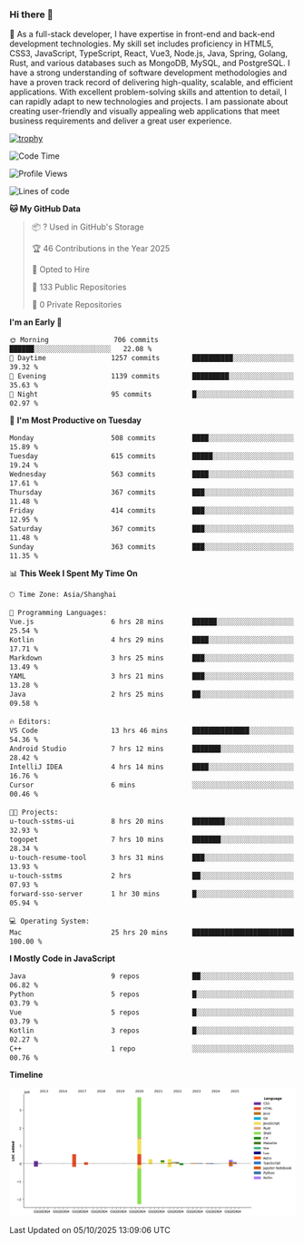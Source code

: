### Hi there 👋

🌱 As a full-stack developer, I have expertise in front-end and back-end development technologies. My skill set includes proficiency in HTML5, CSS3, JavaScript, TypeScript, React, Vue3, Node.js, Java, Spring, Golang, Rust, and various databases such as MongoDB, MySQL, and PostgreSQL. I have a strong understanding of software development methodologies and have a proven track record of delivering high-quality, scalable, and efficient applications. With excellent problem-solving skills and attention to detail, I can rapidly adapt to new technologies and projects. I am passionate about creating user-friendly and visually appealing web applications that meet business requirements and deliver a great user experience.

[![trophy](https://github-profile-trophy.vercel.app/?username=elton&rank=SECRET,SSS,SS,S,AAA,AA,A&theme=onedark&no-frame=true&margin-w=10)](https://github.com/ryo-ma/github-profile-trophy)

<!--START_SECTION:waka-->
![Code Time](http://img.shields.io/badge/Code%20Time-1%2C953%20hrs%204%20mins-blue)

![Profile Views](http://img.shields.io/badge/Profile%20Views-0-blue)

![Lines of code](https://img.shields.io/badge/From%20Hello%20World%20I%27ve%20Written-5.9%20million%20lines%20of%20code-blue)

**🐱 My GitHub Data** 

> 📦 ? Used in GitHub's Storage 
 > 
> 🏆 46 Contributions in the Year 2025
 > 
> 💼 Opted to Hire
 > 
> 📜 133 Public Repositories 
 > 
> 🔑 0 Private Repositories 
 > 
**I'm an Early 🐤** 

```text
🌞 Morning                706 commits         ██████░░░░░░░░░░░░░░░░░░░   22.08 % 
🌆 Daytime                1257 commits        ██████████░░░░░░░░░░░░░░░   39.32 % 
🌃 Evening                1139 commits        █████████░░░░░░░░░░░░░░░░   35.63 % 
🌙 Night                  95 commits          █░░░░░░░░░░░░░░░░░░░░░░░░   02.97 % 
```
📅 **I'm Most Productive on Tuesday** 

```text
Monday                   508 commits         ████░░░░░░░░░░░░░░░░░░░░░   15.89 % 
Tuesday                  615 commits         █████░░░░░░░░░░░░░░░░░░░░   19.24 % 
Wednesday                563 commits         ████░░░░░░░░░░░░░░░░░░░░░   17.61 % 
Thursday                 367 commits         ███░░░░░░░░░░░░░░░░░░░░░░   11.48 % 
Friday                   414 commits         ███░░░░░░░░░░░░░░░░░░░░░░   12.95 % 
Saturday                 367 commits         ███░░░░░░░░░░░░░░░░░░░░░░   11.48 % 
Sunday                   363 commits         ███░░░░░░░░░░░░░░░░░░░░░░   11.35 % 
```


📊 **This Week I Spent My Time On** 

```text
🕑︎ Time Zone: Asia/Shanghai

💬 Programming Languages: 
Vue.js                   6 hrs 28 mins       ██████░░░░░░░░░░░░░░░░░░░   25.54 % 
Kotlin                   4 hrs 29 mins       ████░░░░░░░░░░░░░░░░░░░░░   17.71 % 
Markdown                 3 hrs 25 mins       ███░░░░░░░░░░░░░░░░░░░░░░   13.49 % 
YAML                     3 hrs 21 mins       ███░░░░░░░░░░░░░░░░░░░░░░   13.28 % 
Java                     2 hrs 25 mins       ██░░░░░░░░░░░░░░░░░░░░░░░   09.58 % 

🔥 Editors: 
VS Code                  13 hrs 46 mins      ██████████████░░░░░░░░░░░   54.36 % 
Android Studio           7 hrs 12 mins       ███████░░░░░░░░░░░░░░░░░░   28.42 % 
IntelliJ IDEA            4 hrs 14 mins       ████░░░░░░░░░░░░░░░░░░░░░   16.76 % 
Cursor                   6 mins              ░░░░░░░░░░░░░░░░░░░░░░░░░   00.46 % 

🐱‍💻 Projects: 
u-touch-sstms-ui         8 hrs 20 mins       ████████░░░░░░░░░░░░░░░░░   32.93 % 
togopet                  7 hrs 10 mins       ███████░░░░░░░░░░░░░░░░░░   28.34 % 
u-touch-resume-tool      3 hrs 31 mins       ███░░░░░░░░░░░░░░░░░░░░░░   13.93 % 
u-touch-sstms            2 hrs               ██░░░░░░░░░░░░░░░░░░░░░░░   07.93 % 
forward-sso-server       1 hr 30 mins        █░░░░░░░░░░░░░░░░░░░░░░░░   05.94 % 

💻 Operating System: 
Mac                      25 hrs 20 mins      █████████████████████████   100.00 % 
```

**I Mostly Code in JavaScript** 

```text
Java                     9 repos             ██░░░░░░░░░░░░░░░░░░░░░░░   06.82 % 
Python                   5 repos             █░░░░░░░░░░░░░░░░░░░░░░░░   03.79 % 
Vue                      5 repos             █░░░░░░░░░░░░░░░░░░░░░░░░   03.79 % 
Kotlin                   3 repos             █░░░░░░░░░░░░░░░░░░░░░░░░   02.27 % 
C++                      1 repo              ░░░░░░░░░░░░░░░░░░░░░░░░░   00.76 % 
```



**Timeline**

![Lines of Code chart](https://raw.githubusercontent.com/elton/elton/main/assets/bar_graph.png)


 Last Updated on 05/10/2025 13:09:06 UTC
<!--END_SECTION:waka-->

<!--
**elton/elton** is a ✨ _special_ ✨ repository because its `README.md` (this file) appears on your GitHub profile.

Here are some ideas to get you started:

- 🔭 I’m currently working on ...
- 🌱 I’m currently learning ...
- 👯 I’m looking to collaborate on ...
- 🤔 I’m looking for help with ...
- 💬 Ask me about ...
- 📫 How to reach me: ...
- 😄 Pronouns: ...
- ⚡ Fun fact: ...
-->
